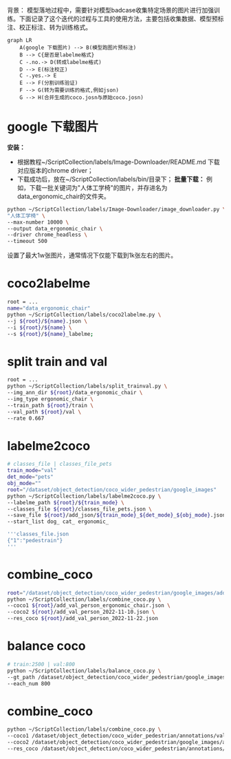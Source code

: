 背景：
模型落地过程中，需要针对模型badcase收集特定场景的图片进行加强训练。下面记录了这个迭代的过程与工具的使用方法，主要包括收集数据、模型预标注、校正标注、转为训练格式。

```mermaid
graph LR
    A(google 下载图片) --> B(模型跑图片预标注)
    B --> C{是否是labelme格式}
    C -.no.-> D(转成labelme格式)
    D --> E(标注校正)
    C -.yes.-> E
    E --> F(分割训练验证)
    F --> G(转为需要训练的格式,例如json)
    G --> H(合并生成的coco.josn与原始coco.josn)

```

# google 下载图片
**安装：**
+ 根据教程~/ScriptCollection/labels/Image-Downloader/README.md 下载对应版本的chrome driver；
+ 下载成功后，放在~/ScriptCollection/labels/bin/目录下；
**批量下载：**
例如，下载一批关键词为"人体工学椅"的图片，并存进名为data_ergonomic_chair的文件夹。
```sh
python ~/ScriptCollection/labels/Image-Downloader/image_downloader.py \
"人体工学椅" \
--max-number 10000 \
--output data_ergonomic_chair \
--driver chrome_headless \
--timeout 500
```
设置了最大1w张图片，通常情况下仅能下载到1k张左右的图片。

# coco2labelme
```sh
root = ...
name="data_ergonomic_chair"
python ~/ScriptCollection/labels/coco2labelme.py \
--j ${root}/${name}.json \
--i ${root}/${name} \
--s ${root}/${name}_labelme;
```

# split train and val
```sh
root = ...
python ~/ScriptCollection/labels/split_trainval.py \
--img_ann_dir ${root}/data_ergonomic_chair \
--img_type ergonomic_chair \
--train_path ${root}/train \
--val_path ${root}/val \
--rate 0.667
```

# labelme2coco
```sh
# classes_file | classes_file_pets
train_mode="val"
det_mode="pets"
obj_mode=""
root="/dataset/object_detection/coco_wider_pedestrian/google_images"
python ~/ScriptCollection/labels/labelme2coco.py \
--labelme_path ${root}/${train_mode} \
--classes_file ${root}/classes_file_pets.json \
--save_file ${root}/add_json/${train_mode}_${det_mode}_${obj_mode}.json \
--start_list dog_ cat_ ergonomic_

'''classes_file.json
{"1":"pedestrain"}
'''
```

# combine_coco
```sh
root="/dataset/object_detection/coco_wider_pedestrian/google_images/add_json"
python ~/ScriptCollection/labels/combine_coco.py \
--coco1 ${root}/add_val_person_ergonomic_chair.json \
--coco2 ${root}/add_val_person_2022-11-10.json \
--res_coco ${root}/add_val_person_2022-11-22.json
```

# balance coco
```sh
# train:2500 | val:800
python ~/ScriptCollection/labels/balance_coco.py \
--gt_path /dataset/object_detection/coco_wider_pedestrian/google_images/add_json/add_val_pets_2022-11-22.json \
--each_num 800
```

# combine_coco
```sh
python ~/ScriptCollection/labels/combine_coco.py \
--coco1 /dataset/object_detection/coco_wider_pedestrian/annotations/val.json \
--coco2 /dataset/object_detection/coco_wider_pedestrian/google_images/add_json/add_val_person_2022-11-22_balance.json \
--res_coco /dataset/object_detection/coco_wider_pedestrian/annotations/val_person_2022-11-22_balance.json
```